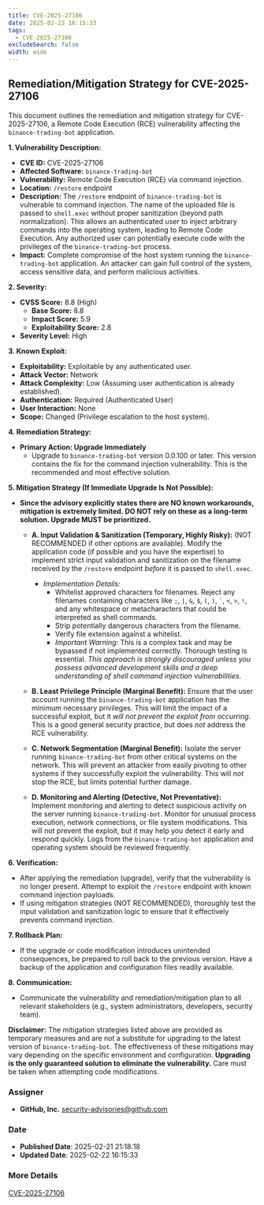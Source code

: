 ```yaml
---
title: CVE-2025-27106
date: 2025-02-22 16:15:33
tags:
  - CVE-2025-27106
excludeSearch: false
width: wide
---
```


## Remediation/Mitigation Strategy for CVE-2025-27106

This document outlines the remediation and mitigation strategy for CVE-2025-27106, a Remote Code Execution (RCE) vulnerability affecting the `binance-trading-bot` application.

**1. Vulnerability Description:**

*   **CVE ID:** CVE-2025-27106
*   **Affected Software:** `binance-trading-bot`
*   **Vulnerability:** Remote Code Execution (RCE) via command injection.
*   **Location:** `/restore` endpoint
*   **Description:** The `/restore` endpoint of `binance-trading-bot` is vulnerable to command injection.  The name of the uploaded file is passed to `shell.exec` without proper sanitization (beyond path normalization). This allows an authenticated user to inject arbitrary commands into the operating system, leading to Remote Code Execution.  Any authorized user can potentially execute code with the privileges of the `binance-trading-bot` process.
*   **Impact:**  Complete compromise of the host system running the `binance-trading-bot` application. An attacker can gain full control of the system, access sensitive data, and perform malicious activities.

**2. Severity:**

*   **CVSS Score:** 8.8 (High)
    *   **Base Score:** 8.8
    *   **Impact Score:** 5.9
    *   **Exploitability Score:** 2.8
*   **Severity Level:** High

**3. Known Exploit:**

*   **Exploitability:** Exploitable by any authenticated user.
*   **Attack Vector:** Network
*   **Attack Complexity:** Low (Assuming user authentication is already established).
*   **Authentication:** Required (Authenticated User)
*   **User Interaction:** None
*   **Scope:** Changed (Privilege escalation to the host system).

**4. Remediation Strategy:**

*   **Primary Action: Upgrade Immediately**
    *   Upgrade to `binance-trading-bot` version 0.0.100 or later.  This version contains the fix for the command injection vulnerability.  This is the recommended and most effective solution.

**5. Mitigation Strategy (If Immediate Upgrade Is Not Possible):**

*   **Since the advisory explicitly states there are NO known workarounds, mitigation is extremely limited. DO NOT rely on these as a long-term solution.  Upgrade MUST be prioritized.**

    *   **A. Input Validation & Sanitization (Temporary, Highly Risky):** (NOT RECOMMENDED if other options are available).  Modify the application code (if possible and you have the expertise) to implement strict input validation and sanitization on the filename received by the `/restore` endpoint *before* it is passed to `shell.exec`.
        *   *Implementation Details:*
            *   Whitelist approved characters for filenames.  Reject any filenames containing characters like `;`, `|`, `&`, `$`, `(`, `)`, `` ` ``, `<`, `>`, `!`, and any whitespace or metacharacters that could be interpreted as shell commands.
            *   Strip potentially dangerous characters from the filename.
            *   Verify file extension against a whitelist.
            *   *Important Warning:*  This is a complex task and may be bypassed if not implemented correctly.  Thorough testing is essential. *This approach is strongly discouraged unless you possess advanced development skills and a deep understanding of shell command injection vulnerabilities.*

    *   **B. Least Privilege Principle (Marginal Benefit):**  Ensure that the user account running the `binance-trading-bot` application has the minimum necessary privileges. This will limit the impact of a successful exploit, but it *will not prevent the exploit from occurring*.  This is a good general security practice, but does *not* address the RCE vulnerability.

    *   **C. Network Segmentation (Marginal Benefit):** Isolate the server running `binance-trading-bot` from other critical systems on the network.  This will prevent an attacker from easily pivoting to other systems if they successfully exploit the vulnerability. This will *not* stop the RCE, but limits potential further damage.

    *   **D. Monitoring and Alerting (Detective, Not Preventative):** Implement monitoring and alerting to detect suspicious activity on the server running `binance-trading-bot`.  Monitor for unusual process execution, network connections, or file system modifications.  This will not prevent the exploit, but it may help you detect it early and respond quickly.  Logs from the `binance-trading-bot` application and operating system should be reviewed frequently.

**6. Verification:**

*   After applying the remediation (upgrade), verify that the vulnerability is no longer present.  Attempt to exploit the `/restore` endpoint with known command injection payloads.
*   If using mitigation strategies (NOT RECOMMENDED), thoroughly test the input validation and sanitization logic to ensure that it effectively prevents command injection.

**7. Rollback Plan:**

*   If the upgrade or code modification introduces unintended consequences, be prepared to roll back to the previous version. Have a backup of the application and configuration files readily available.

**8. Communication:**

*   Communicate the vulnerability and remediation/mitigation plan to all relevant stakeholders (e.g., system administrators, developers, security team).

**Disclaimer:** The mitigation strategies listed above are provided as temporary measures and are not a substitute for upgrading to the latest version of `binance-trading-bot`. The effectiveness of these mitigations may vary depending on the specific environment and configuration. **Upgrading is the only guaranteed solution to eliminate the vulnerability.**  Care must be taken when attempting code modifications.

### Assigner
- **GitHub, Inc.** <security-advisories@github.com>

### Date
- **Published Date**: 2025-02-21 21:18:18
- **Updated Date**: 2025-02-22 16:15:33

### More Details
[CVE-2025-27106](https://www.cvedetails.com/cve/CVE-2025-27106)